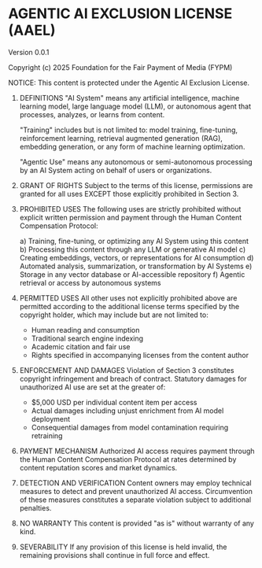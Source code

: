 # AGENTIC AI EXCLUSION LICENSE (AAEL)
Version 0.0.1

Copyright (c) 2025 Foundation for the Fair Payment of Media (FYPM)


NOTICE: This content is protected under the Agentic AI Exclusion License.

1. DEFINITIONS
   "AI System" means any artificial intelligence, machine learning model, 
   large language model (LLM), or autonomous agent that processes, analyzes, 
   or learns from content.
   
   "Training" includes but is not limited to: model training, fine-tuning, 
   reinforcement learning, retrieval augmented generation (RAG), embedding 
   generation, or any form of machine learning optimization.
   
   "Agentic Use" means any autonomous or semi-autonomous processing by an 
   AI System acting on behalf of users or organizations.

2. GRANT OF RIGHTS
   Subject to the terms of this license, permissions are granted for all uses 
   EXCEPT those explicitly prohibited in Section 3.

3. PROHIBITED USES
   The following uses are strictly prohibited without explicit written 
   permission and payment through the Human Content Compensation Protocol:
   
   a) Training, fine-tuning, or optimizing any AI System using this content
   b) Processing this content through any LLM or generative AI model
   c) Creating embeddings, vectors, or representations for AI consumption
   d) Automated analysis, summarization, or transformation by AI Systems
   e) Storage in any vector database or AI-accessible repository
   f) Agentic retrieval or access by autonomous systems

4. PERMITTED USES
   All other uses not explicitly prohibited above are permitted according to 
   the additional license terms specified by the copyright holder, which may 
   include but are not limited to:
   - Human reading and consumption
   - Traditional search engine indexing
   - Academic citation and fair use
   - Rights specified in accompanying licenses from the content author

5. ENFORCEMENT AND DAMAGES
   Violation of Section 3 constitutes copyright infringement and breach of 
   contract. Statutory damages for unauthorized AI use are set at the greater of:
   - $5,000 USD per individual content item per access
   - Actual damages including unjust enrichment from AI model deployment
   - Consequential damages from model contamination requiring retraining
   
6. PAYMENT MECHANISM
   Authorized AI access requires payment through the Human Content Compensation 
   Protocol at rates determined by content reputation scores and market dynamics.
   
7. DETECTION AND VERIFICATION
   Content owners may employ technical measures to detect and prevent 
   unauthorized AI access. Circumvention of these measures constitutes a 
   separate violation subject to additional penalties.

8. NO WARRANTY
   This content is provided "as is" without warranty of any kind.

9. SEVERABILITY
   If any provision of this license is held invalid, the remaining provisions 
   shall continue in full force and effect.
